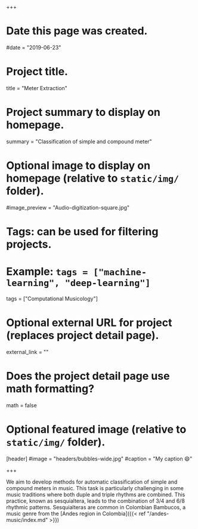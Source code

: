 +++
# Date this page was created.
#date = "2019-06-23"

# Project title.
title = "Meter Extraction"

# Project summary to display on homepage.
summary = "Classification of simple and compound meter"

# Optional image to display on homepage (relative to `static/img/` folder).
#image_preview = "Audio-digitization-square.jpg"

# Tags: can be used for filtering projects.
# Example: `tags = ["machine-learning", "deep-learning"]`
tags = ["Computational Musicology"]

# Optional external URL for project (replaces project detail page).
external_link = ""

# Does the project detail page use math formatting?
math = false

# Optional featured image (relative to `static/img/` folder).
[header]
#image = "headers/bubbles-wide.jpg"
#caption = "My caption :smile:"

+++

We aim to develop methods for automatic classification of simple and compound meters in music. This task is particularly challenging in some music traditions where both duple and triple rhythms are combined. This practice, known  as sesquialtera, leads to the combination of 3/4 and 6/8 rhythmic patterns. Sesquialteras are common in  Colombian Bambucos, a music genre from the [Andes region in Colombia]({{< ref "/andes-music/index.md" >}})


